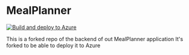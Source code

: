 # MealPlanner

[![Build and deploy to Azure](https://github.com/Rickmarges/MealPlanner/actions/workflows/main_mealplanner2.yml/badge.svg)](https://github.com/Rickmarges/MealPlanner/actions/workflows/main_mealplanner2.yml)

This is a forked repo of the backend of out MealPlanner application
It's forked to be able to deploy it to Azure
